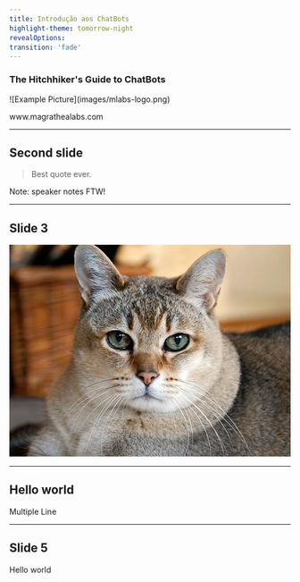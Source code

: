 ```yaml
---
title: Introdução aos ChatBots
highlight-theme: tomorrow-night
revealOptions:
transition: 'fade'
---
```


<!-- .slide: data-background-image="images/background.jpg" data-background-size="cover"; style="height: 100%" -->

### The Hitchhiker's Guide to **ChatBots**
<!-- .element: style="position: absolute; top: 35%;" -->

<div class="cover-bottom-logo">
![Example Picture](images/mlabs-logo.png)
<p>www.magrathealabs.com</p>
</div>

---

## Second slide

> Best quote ever.

Note: speaker notes FTW!

---

## Slide 3

![Example Picture](images/cat.jpg)
<!-- {_class="reveal stretch"} -->

---

## Hello world

Multiple
Line
<!-- .element: class="fragment highlight-blue" -->

---

## Slide 5
<!-- .slide: data-background="#ff0000" -->

Hello world

